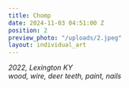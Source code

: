 ```yaml
---
title: Chomp
date: 2024-11-03 04:51:00 Z
position: 2
preview_photo: "/uploads/2.jpeg"
layout: individual_art
---
```


*2022, Lexington KY* <br>
*wood, wire, deer teeth, paint, nails*  
